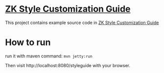 # [ZK Style Customization Guide](https://www.zkoss.org/wiki/ZK%20Style%20Customization%20Guide)
This project contains example source code in [ZK Style Customization Guide](https://www.zkoss.org/wiki/ZK%20Style%20Customization%20Guide)

# How to run
run it with maven command:
`mvn jetty:run`

Then visit http://localhost:8080/styleguide with your browser.
